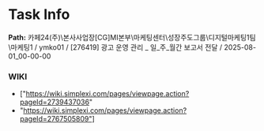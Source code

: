 # Task Info

**Path:** 카페24(주)\본사사업장\[CG]MI본부\마케팅센터\성장주도그룹\디지털마케팅1팀\마케팅1 / ymko01 / [276419] 광고 운영 관리 _ 일_주_월간 보고서 전달 / 2025-08-01_00-00-00

### WIKI
- ["https://wiki.simplexi.com/pages/viewpage.action?pageId=2739437036"
- "https://wiki.simplexi.com/pages/viewpage.action?pageId=2767505809"]

